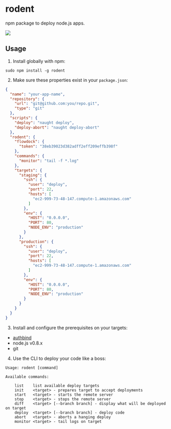 # rodent

npm package to deploy node.js apps.

![](http://static.fjcdn.com/pictures/epic_c3c08f_738620.jpg)

## Usage

1. Install globally with npm:

```
sudo npm install -g rodent
```

2. Make sure these properties exist in your `package.json`:

```json
{
  "name": "your-app-name",
  "repository": {
    "url": "git@github.com:you/repo.git",
    "type": "git"
  },
  "scripts": {
    "deploy": "naught deploy",
    "deploy-abort": "naught deploy-abort"
  },
  "rodent": {
    "flowdock": {
      "token": "38eb39023d382adff2eff209effb398f"
    },
    "commands": {
      "monitor": "tail -f *.log"
    },
    "targets": {
      "staging": {
        "ssh": {
          "user": "deploy",
          "port": 22,
          "hosts": [
            "ec2-999-73-48-147.compute-1.amazonaws.com"
          ]
        },
        "env": {
          "HOST": "0.0.0.0",
          "PORT": 80,
          "NODE_ENV": "production"
        }
      },
      "production": {
        "ssh": {
          "user": "deploy",
          "port": 22,
          "hosts": [
            "ec2-999-73-48-147.compute-1.amazonaws.com"
          ]
        },
        "env": {
          "HOST": "0.0.0.0",
          "PORT": 80,
          "NODE_ENV": "production"
        }
      }
    }
  }
}
```

3. Install and configure the prerequisites on your targets:

  * [authbind](http://www.debian-administration.org/articles/386)
  * node.js v0.8.x
  * git

4. Use the CLI to deploy your code like a boss:

```
Usage: rodent [command]

Available commands:

    list    list available deploy targets
    init    <target> - prepares target to accept deployments
    start   <target> - starts the remote server
    stop    <target> - stops the remote server
    diff    <target> [--branch branch] - display what will be deployed on target
    deploy  <target> [--branch branch] - deploy code
    abort   <target> - aborts a hanging deploy
    monitor <target> - tail logs on target
```
